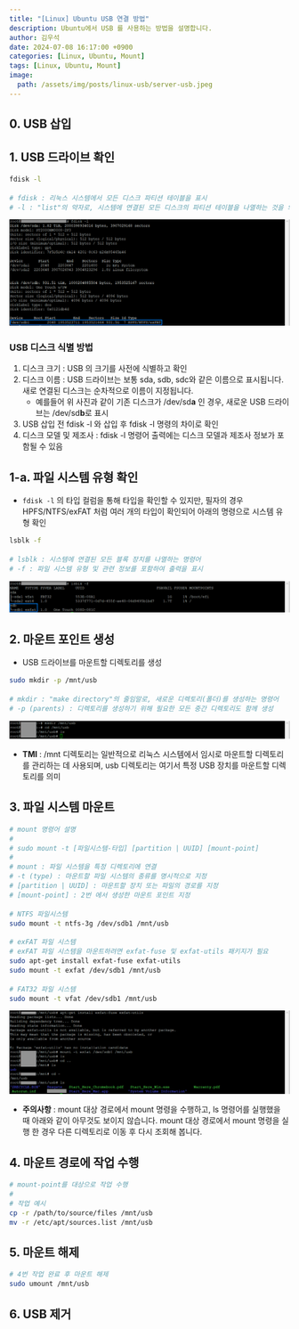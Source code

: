 ```yaml
---
title: "[Linux] Ubuntu USB 연결 방법"
description: Ubuntu에서 USB 를 사용하는 방법을 설명합니다.
author: 김우석
date: 2024-07-08 16:17:00 +0900
categories: [Linux, Ubuntu, Mount]
tags: [Linux, Ubuntu, Mount]
image:
  path: /assets/img/posts/linux-usb/server-usb.jpeg
---
```


## 0. USB 삽입

## 1. USB 드라이브 확인
```bash
fdisk -l

# fdisk : 리눅스 시스템에서 모든 디스크 파티션 테이블을 표시
# -l : "list"의 약자로, 시스템에 연결된 모든 디스크의 파티션 테이블을 나열하는 것을 의미
```

![fdisk-l](../assets/img/posts/linux-usb/fdisk-l.png)

### USB 디스크 식별 방법
1. 디스크 크기 : USB 의 크기를 사전에 식별하고 확인 
2. 디스크 이름 : USB 드라이브는 보통 sda, sdb, sdc와 같은 이름으로 표시됩니다. 새로 연결된 디스크는 순차적으로 이름이 지정됩니다. 
    - 예를들어 위 사진과 같이 기존 디스크가 /dev/sd**a** 인 경우, 새로운 USB 드라이브는 /dev/sd**b**로 표시
3. USB 삽입 전 fdisk -l 와 삽입 후 fdisk -l 명령의 차이로 확인
4. 디스크 모델 및 제조사 : fdisk -l 명령어 출력에는 디스크 모델과 제조사 정보가 포함될 수 있음


## 1-a. 파일 시스템 유형 확인
- `fdisk -l` 의 타입 컬럼을 통해 타입을 확인할 수 있지만, 필자의 경우 HPFS/NTFS/exFAT 처럼 여러 개의 타입이 확인되어 아래의 명령으로 시스템 유형 확인

```bash
lsblk -f

# lsblk : 시스템에 연결된 모든 블록 장치를 나열하는 명령어
# -f : 파일 시스템 유형 및 관련 정보를 포함하여 출력을 표시
```

![lsblk-f](../assets/img/posts/linux-usb/lsblk-f.png)

## 2. 마운트 포인트 생성
- USB 드라이브를 마운트할 디렉토리를 생성

```bash
sudo mkdir -p /mnt/usb

# mkdir : "make directory"의 줄임말로, 새로운 디렉토리(폴더)를 생성하는 명령어
# -p (parents) : 디렉토리를 생성하기 위해 필요한 모든 중간 디렉토리도 함께 생성
```
![mkdir-p](../assets/img/posts/linux-usb/mkdir-p.png)

- **TMI** : /mnt 디렉토리는 일반적으로 리눅스 시스템에서 임시로 마운트할 디렉토리를 관리하는 데 사용되며, usb 디렉토리는 여기서 특정 USB 장치를 마운트할 디렉토리를 의미


## 3. 파일 시스템 마운트

```bash
# mount 명령어 설명
#
# sudo mount -t [파일시스템-타입] [partition | UUID] [mount-point]
#
# mount : 파일 시스템을 특정 디렉토리에 연결
# -t (type) : 마운트할 파일 시스템의 종류를 명시적으로 지정
# [partition | UUID] : 마운트할 장치 또는 파일의 경로를 지정
# [mount-point] : 2번 에서 생성한 마운트 포인트 지정

# NTFS 파일시스템
sudo mount -t ntfs-3g /dev/sdb1 /mnt/usb

# exFAT 파일 시스템
# exFAT 파일 시스템을 마운트하려면 exfat-fuse 및 exfat-utils 패키지가 필요
sudo apt-get install exfat-fuse exfat-utils
sudo mount -t exfat /dev/sdb1 /mnt/usb

# FAT32 파일 시스템
sudo mount -t vfat /dev/sdb1 /mnt/usb
```

![lsblk-f](../assets/img/posts/linux-usb/mount.png)

- **주의사항** : mount 대상 경로에서 mount 명령을 수행하고, ls 명령어를 실행했을 때 아래와 같이 아무것도 보이지 않습니다. mount 대상 경로에서 mount 명령을 실행 한 경우 다른 디렉토리로 이동 후 다시 조회해 봅니다.


## 4. 마운트 경로에 작업 수행
```bash
# mount-point를 대상으로 작업 수행
#
# 작업 예시
cp -r /path/to/source/files /mnt/usb
mv -r /etc/apt/sources.list /mnt/usb
```

## 5. 마운트 해제
```bash
# 4번 작업 완료 후 마운트 해제
sudo umount /mnt/usb
```

## 6. USB 제거